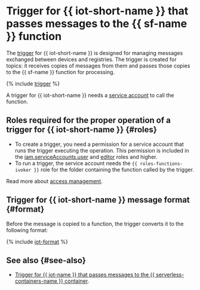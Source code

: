 # Trigger for {{ iot-short-name }} that passes messages to the {{ sf-name }} function

The [trigger](../trigger/) for {{ iot-short-name }} is designed for managing messages exchanged between devices and registries. The trigger is created for topics: it receives copies of messages from them and passes those copies to the {{ sf-name }} function for processing.

{% include [trigger](../../../_includes/iot-core/trigger.md) %}

A trigger for {{ iot-short-name }} needs a [service account](../../../iam/concepts/users/service-accounts.md) to call the function.

## Roles required for the proper operation of a trigger for {{ iot-short-name }} {#roles}

* To create a trigger, you need a permission for a service account that runs the trigger executing the operation. This permission is included in the [iam.serviceAccounts.user](../../../iam/concepts/access-control/roles.md#sa-user) and [editor](../../../iam/concepts/access-control/roles.md#editor) roles and higher.
* To run a trigger, the service account needs the `{{ roles-functions-ivoker }}` role for the folder containing the function called by the trigger.

Read more about [access management](../../security/index.md).

## Trigger for {{ iot-short-name }} message format {#format}

Before the message is copied to a function, the trigger converts it to the following format:

{% include [iot-format](../../../_includes/functions/iot-format.md) %}

## See also {#see-also}

* [Trigger for {{ iot-name }} that passes messages to the {{ serverless-containers-name }} container](../../../serverless-containers/concepts/trigger/iot-core-trigger.md).

